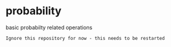 # probability
basic probabilty related operations

```Ignore this repository for now - this needs to be restarted```
